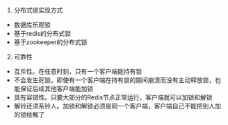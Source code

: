 1. 分布式锁实现方式
- 数据库乐观锁
- 基于redis的分布式锁
- 基于zookeeper的分布式锁


2. 可靠性
- 互斥性。在任意时刻，只有一个客户端能持有锁
- 不会发生死锁。即使有一个客户端在持有锁的期间崩溃而没有主动释放锁，也能保证后续其他客户端能加锁
- 具有容错性。只要大部分的Redis节点正常运行，客户端就可以加锁和解锁
- 解铃还须系铃人。加锁和解锁必须是同一个客户端，客户端自己不能把别人加的锁给解了
